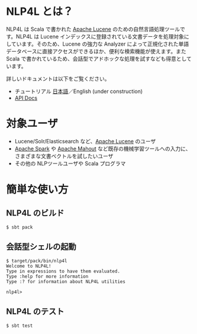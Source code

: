 # NLP4L とは？

NLP4L は Scala で書かれた [Apache Lucene](https://lucene.apache.org/core/) のための自然言語処理ツールです。NLP4L は Lucene インデックスに登録されている文書データを処理対象にしています。そのため、Lucene の強力な Analyzer によって正規化された単語データベースに直接アクセスができるほか、便利な検索機能が使えます。また Scala で書かれているため、会話型でアドホックな処理を試すなども得意としています。

詳しいドキュメントは以下をご覧ください。

- チュートリアル [日本語](http://nlp4l.github.io/tutorial_ja.html)／English (under construction)
- [API Docs](http://nlp4l.github.io/api/index.html)

# 対象ユーザ

- Lucene/Solr/Elasticsearch など、[Apache Lucene](https://lucene.apache.org/core/) のユーザ
- [Apache Spark](https://spark.apache.org/) や [Apache Mahout](http://mahout.apache.org/) など既存の機械学習ツールへの入力に、さまざまな文書ベクトルを試したいユーザ
- その他の NLPツールユーザや Scala プログラマ

# 簡単な使い方

## NLP4L のビルド

```shell
$ sbt pack
```

## 会話型シェルの起動

```shell
$ target/pack/bin/nlp4l
Welcome to NLP4L!
Type in expressions to have them evaluated.
Type :help for more information
Type :? for information about NLP4L utilities

nlp4l> 
```

## NLP4L のテスト

```shell
$ sbt test
```
